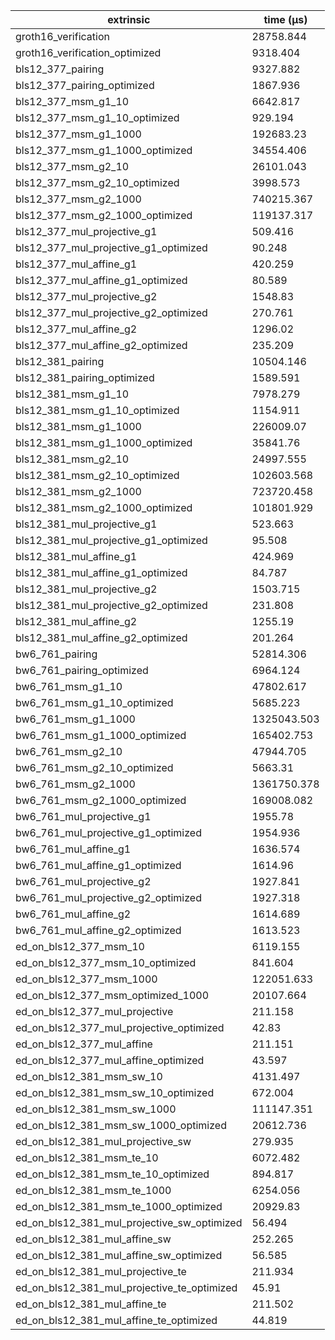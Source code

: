 | extrinsic                                   | time (µs)   |
| ------------------------------------------- | ----------- |
| groth16_verification                        | 28758.844   |
| groth16_verification_optimized              | 9318.404    |
| bls12_377_pairing                           | 9327.882    |
| bls12_377_pairing_optimized                 | 1867.936    |
| bls12_377_msm_g1_10                         | 6642.817    |
| bls12_377_msm_g1_10_optimized               | 929.194     |
| bls12_377_msm_g1_1000                       | 192683.23   |
| bls12_377_msm_g1_1000_optimized             | 34554.406   |
| bls12_377_msm_g2_10                         | 26101.043   |
| bls12_377_msm_g2_10_optimized               | 3998.573    |
| bls12_377_msm_g2_1000                       | 740215.367  |
| bls12_377_msm_g2_1000_optimized             | 119137.317  |
| bls12_377_mul_projective_g1                 | 509.416     |
| bls12_377_mul_projective_g1_optimized       | 90.248      |
| bls12_377_mul_affine_g1                     | 420.259     |
| bls12_377_mul_affine_g1_optimized           | 80.589      |
| bls12_377_mul_projective_g2                 | 1548.83     |
| bls12_377_mul_projective_g2_optimized       | 270.761     |
| bls12_377_mul_affine_g2                     | 1296.02     |
| bls12_377_mul_affine_g2_optimized           | 235.209     |
| bls12_381_pairing                           | 10504.146   |
| bls12_381_pairing_optimized                 | 1589.591    |
| bls12_381_msm_g1_10                         | 7978.279    |
| bls12_381_msm_g1_10_optimized               | 1154.911    |
| bls12_381_msm_g1_1000                       | 226009.07   |
| bls12_381_msm_g1_1000_optimized             | 35841.76    |
| bls12_381_msm_g2_10                         | 24997.555   |
| bls12_381_msm_g2_10_optimized               | 102603.568  |
| bls12_381_msm_g2_1000                       | 723720.458  |
| bls12_381_msm_g2_1000_optimized             | 101801.929  |
| bls12_381_mul_projective_g1                 | 523.663     |
| bls12_381_mul_projective_g1_optimized       | 95.508      |
| bls12_381_mul_affine_g1                     | 424.969     |
| bls12_381_mul_affine_g1_optimized           | 84.787      |
| bls12_381_mul_projective_g2                 | 1503.715    |
| bls12_381_mul_projective_g2_optimized       | 231.808     |
| bls12_381_mul_affine_g2                     | 1255.19     |
| bls12_381_mul_affine_g2_optimized           | 201.264     |
| bw6_761_pairing                             | 52814.306   |
| bw6_761_pairing_optimized                   | 6964.124    |
| bw6_761_msm_g1_10                           | 47802.617   |
| bw6_761_msm_g1_10_optimized                 | 5685.223    |
| bw6_761_msm_g1_1000                         | 1325043.503 |
| bw6_761_msm_g1_1000_optimized               | 165402.753  |
| bw6_761_msm_g2_10                           | 47944.705   |
| bw6_761_msm_g2_10_optimized                 | 5663.31     |
| bw6_761_msm_g2_1000                         | 1361750.378 |
| bw6_761_msm_g2_1000_optimized               | 169008.082  |
| bw6_761_mul_projective_g1                   | 1955.78     |
| bw6_761_mul_projective_g1_optimized         | 1954.936    |
| bw6_761_mul_affine_g1                       | 1636.574    |
| bw6_761_mul_affine_g1_optimized             | 1614.96     |
| bw6_761_mul_projective_g2                   | 1927.841    |
| bw6_761_mul_projective_g2_optimized         | 1927.318    |
| bw6_761_mul_affine_g2                       | 1614.689    |
| bw6_761_mul_affine_g2_optimized             | 1613.523    |
| ed_on_bls12_377_msm_10                      | 6119.155    |
| ed_on_bls12_377_msm_10_optimized            | 841.604     |
| ed_on_bls12_377_msm_1000                    | 122051.633  |
| ed_on_bls12_377_msm_optimized_1000          | 20107.664   |
| ed_on_bls12_377_mul_projective              | 211.158     |
| ed_on_bls12_377_mul_projective_optimized    | 42.83       |
| ed_on_bls12_377_mul_affine                  | 211.151     |
| ed_on_bls12_377_mul_affine_optimized        | 43.597      |
| ed_on_bls12_381_msm_sw_10                   | 4131.497    |
| ed_on_bls12_381_msm_sw_10_optimized         | 672.004     |
| ed_on_bls12_381_msm_sw_1000                 | 111147.351  |
| ed_on_bls12_381_msm_sw_1000_optimized       | 20612.736   |
| ed_on_bls12_381_mul_projective_sw           | 279.935     |
| ed_on_bls12_381_msm_te_10                   | 6072.482    |
| ed_on_bls12_381_msm_te_10_optimized         | 894.817     |
| ed_on_bls12_381_msm_te_1000                 | 6254.056    |
| ed_on_bls12_381_msm_te_1000_optimized       | 20929.83    |
| ed_on_bls12_381_mul_projective_sw_optimized | 56.494      |
| ed_on_bls12_381_mul_affine_sw               | 252.265     |
| ed_on_bls12_381_mul_affine_sw_optimized     | 56.585      |
| ed_on_bls12_381_mul_projective_te           | 211.934     |
| ed_on_bls12_381_mul_projective_te_optimized | 45.91       |
| ed_on_bls12_381_mul_affine_te               | 211.502     |
| ed_on_bls12_381_mul_affine_te_optimized     | 44.819      |
